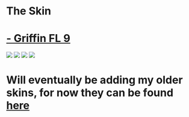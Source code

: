 # The Skin
#  [- Griffin FL 9](https://pogu.s-ul.eu/xDGpNbOd) 
![](https://osu.ppy.sh/ss/16355426/0dfc)
![](https://osu.ppy.sh/ss/16355461/711a)
![](https://osu.ppy.sh/ss/16355469/ae60)
![](https://osu.ppy.sh/ss/16355498/eed2)
#  Will eventually be adding my older skins, for now they can be found [here](https://mega.nz/#F!6rJC3Agb!00yEIe2QXzM4gLrBv3vn0A)
